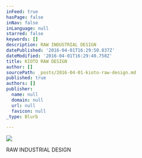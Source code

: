 ```yaml
---
inFeed: true
hasPage: false
inNav: false
inLanguage: null
starred: false
keywords: []
description: RAW INDUSTRIAL DESIGN
datePublished: '2016-04-01T16:29:50.837Z'
dateModified: '2016-04-01T16:29:40.758Z'
title: KIOTO RAW DESIGN
author: []
sourcePath: _posts/2016-04-01-kioto-raw-design.md
published: true
authors: []
publisher:
  name: null
  domain: null
  url: null
  favicon: null
_type: Blurb

---
```

![](https://the-grid-user-content.s3-us-west-2.amazonaws.com/c92de499-05b3-41ff-9b52-1a51b65cbb32.jpg)

RAW INDUSTRIAL DESIGN